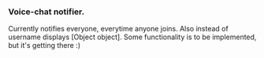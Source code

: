 ### Voice-chat notifier.

Currently notifies everyone, everytime anyone joins. Also instead of username displays [Object object]. 
Some functionality is to be implemented, but it's getting there :)
